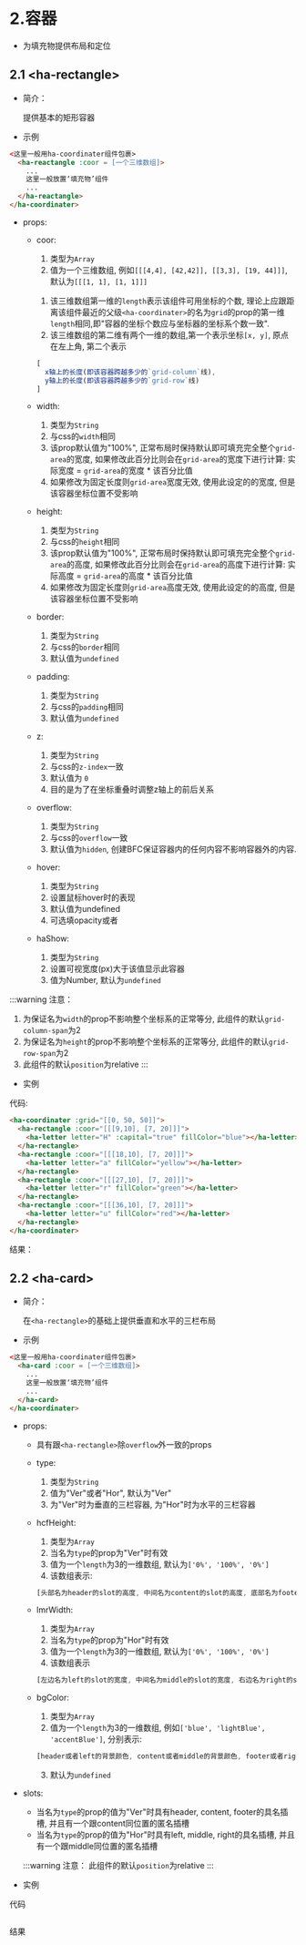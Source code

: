 # 2.容器

- 为填充物提供布局和定位

## 2.1 &lt;ha-rectangle>

- 简介：

  提供基本的矩形容器

- 示例

```html
<这里一般用ha-coordinater组件包裹>
  <ha-reactangle :coor = [一个三维数组]>
    ...
    这里一般放置‘填充物’组件
    ...
  </ha-reactangle>
</ha-coordinater>
```

- props:

  - coor:

    1. 类型为`Array`
    2. 值为一个三维数组, 例如`[[[4,4], [42,42]], [[3,3], [19, 44]]]`, 默认为`[[[1, 1], [1, 1]]]`
    >
    1. 该三维数组第一维的`length`表示该组件可用坐标的个数, 理论上应跟距离该组件最近的父级`<ha-coordinater>`的名为`grid`的prop的第一维`length`相同,即"容器的坐标个数应与坐标器的坐标系个数一致".
    2. 该三维数组的第二维有两个一维的数组,第一个表示坐标`[x, y]`, 原点在左上角, 第二个表示

    ```js
    [
      x轴上的长度(即该容器跨越多少的`grid-column`线), 
      y轴上的长度(即该容器跨越多少的`grid-row`线) 
    ]
    ```

  - width:

    1. 类型为`String`
    2. 与css的`width`相同
    3. 该prop默认值为"100%", 正常布局时保持默认即可填充完全整个`grid-area`的宽度, 如果修改此百分比则会在`grid-area`的宽度下进行计算: 实际宽度 = `grid-area`的宽度 * 该百分比值
    4. 如果修改为固定长度则`grid-area`宽度无效, 使用此设定的的宽度, 但是该容器坐标位置不受影响

  - height:

    1. 类型为`String`
    2. 与css的`height`相同
    3. 该prop默认值为"100%", 正常布局时保持默认即可填充完全整个`grid-area`的高度, 如果修改此百分比则会在`grid-area`的高度下进行计算: 实际高度 = `grid-area`的高度 * 该百分比值
    4. 如果修改为固定长度则`grid-area`高度无效, 使用此设定的的高度, 但是该容器坐标位置不受影响

  - border:
  
    1. 类型为`String`
    2. 与css的`border`相同
    3. 默认值为`undefined`

  - padding:

    1. 类型为`String`
    2. 与css的`padding`相同
    3. 默认值为`undefined`

  - z: 

    1. 类型为`String`
    2. 与css的`z-index`一致
    3. 默认值为 `0`
    4. 目的是为了在坐标重叠时调整z轴上的前后关系 

  - overflow: 

    1. 类型为`String`
    2. 与css的`overflow`一致
    3. 默认值为`hidden`, 创建BFC保证容器内的任何内容不影响容器外的内容.

  - hover:

    1. 类型为`String`
    2. 设置鼠标hover时的表现
    3. 默认值为undefined
    4. 可选填opacity或者

  - haShow:

    1. 类型为`String`
    2. 设置可视宽度(px)大于该值显示此容器
    3. 值为Number, 默认为`undefined`

:::warning 注意： 
1. 为保证名为`width`的prop不影响整个坐标系的正常等分, 此组件的默认`grid-column-span`为2
2. 为保证名为`height`的prop不影响整个坐标系的正常等分, 此组件的默认`grid-row-span`为2
3. 此组件的默认`position`为relative
:::

- 实例

代码:
```html
<ha-coordinater :grid="[[0, 50, 50]]">
  <ha-rectangle :coor="[[[9,10], [7, 20]]]">
    <ha-letter letter="H" :capital="true" fillColor="blue"></ha-letter>
  </ha-rectangle>
  <ha-rectangle :coor="[[[18,10], [7, 20]]]">
    <ha-letter letter="a" fillColor="yellow"></ha-letter>
  </ha-rectangle>
  <ha-rectangle :coor="[[[27,10], [7, 20]]]">
    <ha-letter letter="r" fillColor="green"></ha-letter>
  </ha-rectangle>
  <ha-rectangle :coor="[[[36,10], [7, 20]]]">
    <ha-letter letter="u" fillColor="red"></ha-letter>
  </ha-rectangle>
</ha-coordinater>
```

结果：
<doc-result height="500px">
  <containers-rec></containers-rec>
</doc-result>

## 2.2 &lt;ha-card>

- 简介：

  在`<ha-rectangle>`的基础上提供垂直和水平的三栏布局

- 示例
  
```html
<这里一般用ha-coordinater组件包裹>
  <ha-card :coor = [一个三维数组]>
    ...
    这里一般放置‘填充物’组件
    ...
  </ha-card>
</ha-coordinater>
```

- props:

  - 具有跟`<ha-rectangle>`除`overflow`外一致的props

  - type:

    1. 类型为`String`
    2. 值为"Ver"或者"Hor", 默认为"Ver"
    3. 为"Ver"时为垂直的三栏容器, 为"Hor"时为水平的三栏容器

  - hcfHeight:

    1. 类型为`Array`
    2. 当名为`type`的prop为"Ver"时有效
    3. 值为一个`length`为3的一维数组, 默认为`['0%', '100%', '0%']`
    4. 该数组表示:

    ```js
    [头部名为header的slot的高度, 中间名为content的slot的高度, 底部名为footer的slot的高度]
    ```

  - lmrWidth:

    1. 类型为`Array`
    2. 当名为`type`的prop为"Hor"时有效
    3. 值为一个`length`为3的一维数组, 默认为`['0%', '100%', '0%']`
    4. 该数组表示

    ```js
    [左边名为left的slot的宽度, 中间名为middle的slot的宽度, 右边名为right的slot的宽度]
    ```

  - bgColor: 

    1. 类型为`Array`
    2. 值为一个`length`为3的一维数组, 例如`['blue', 'lightBlue', 'accentBlue']`, 分别表示:

    ```js
    [header或者left的背景颜色, content或者middle的背景颜色, footer或者right的背景颜色]
    ```

    3. 默认为`undefined`

- slots: 

  - 当名为`type`的prop的值为"Ver"时具有header, content, footer的具名插槽, 并且有一个跟content同位置的匿名插槽
  - 当名为`type`的prop的值为"Hor"时具有left, middle, right的具名插槽, 并且有一个跟middle同位置的匿名插槽

  :::warning 注意：
  此组件的默认`position`为relative
  :::

- 实例

代码
```html

```

结果
<doc-result>
  <containers-card></containers-card>
</doc-result>